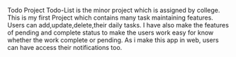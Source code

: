 Todo Project
Todo-List is the minor project which is assigned by college.
This is my first Project which contains many task maintaining 
features. Users can add,update,delete,their daily tasks.
I have also make the features of pending and complete status to make 
the users work easy for know whether the work complete or pending.
As i make this app in web, users can have access their notifications too.

